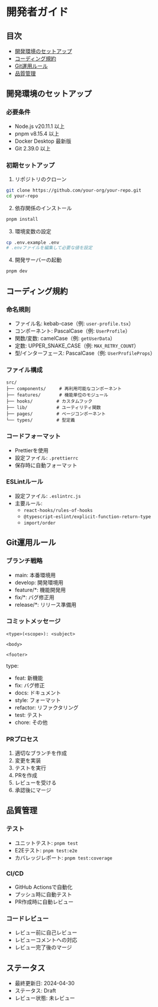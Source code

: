 # 開発者ガイド

## 目次
- [開発環境のセットアップ](#開発環境のセットアップ)
- [コーディング規約](#コーディング規約)
- [Git運用ルール](#git運用ルール)
- [品質管理](#品質管理)

## 開発環境のセットアップ

### 必要条件
- Node.js v20.11.1 以上
- pnpm v8.15.4 以上
- Docker Desktop 最新版
- Git 2.39.0 以上

### 初期セットアップ
1. リポジトリのクローン
```bash
git clone https://github.com/your-org/your-repo.git
cd your-repo
```

2. 依存関係のインストール
```bash
pnpm install
```

3. 環境変数の設定
```bash
cp .env.example .env
# .envファイルを編集して必要な値を設定
```

4. 開発サーバーの起動
```bash
pnpm dev
```

## コーディング規約

### 命名規則
- ファイル名: kebab-case（例: `user-profile.tsx`）
- コンポーネント: PascalCase（例: `UserProfile`）
- 関数/変数: camelCase（例: `getUserData`）
- 定数: UPPER_SNAKE_CASE（例: `MAX_RETRY_COUNT`）
- 型/インターフェース: PascalCase（例: `UserProfileProps`）

### ファイル構成
```
src/
├── components/     # 再利用可能なコンポーネント
├── features/       # 機能単位のモジュール
├── hooks/         # カスタムフック
├── lib/           # ユーティリティ関数
├── pages/         # ページコンポーネント
└── types/         # 型定義
```

### コードフォーマット
- Prettierを使用
- 設定ファイル: `.prettierrc`
- 保存時に自動フォーマット

### ESLintルール
- 設定ファイル: `.eslintrc.js`
- 主要ルール:
  - `react-hooks/rules-of-hooks`
  - `@typescript-eslint/explicit-function-return-type`
  - `import/order`

## Git運用ルール

### ブランチ戦略
- main: 本番環境用
- develop: 開発環境用
- feature/*: 機能開発用
- fix/*: バグ修正用
- release/*: リリース準備用

### コミットメッセージ
```
<type>(<scope>): <subject>

<body>

<footer>
```

type:
- feat: 新機能
- fix: バグ修正
- docs: ドキュメント
- style: フォーマット
- refactor: リファクタリング
- test: テスト
- chore: その他

### PRプロセス
1. 適切なブランチを作成
2. 変更を実装
3. テストを実行
4. PRを作成
5. レビューを受ける
6. 承認後にマージ

## 品質管理

### テスト
- ユニットテスト: `pnpm test`
- E2Eテスト: `pnpm test:e2e`
- カバレッジレポート: `pnpm test:coverage`

### CI/CD
- GitHub Actionsで自動化
- プッシュ時に自動テスト
- PR作成時に自動レビュー

### コードレビュー
- レビュー前に自己レビュー
- レビューコメントへの対応
- レビュー完了後のマージ

## ステータス
- 最終更新日: 2024-04-30
- ステータス: Draft
- レビュー状態: 未レビュー 